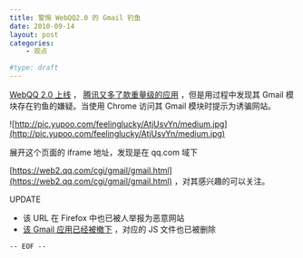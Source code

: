 ```yaml
---
title: 警惕 WebQQ2.0 的 Gmail 钓鱼
date: 2010-09-14
layout: post
categories:
    - 观点

#type: draft
---
```


[WebQQ 2.0 上线](http://web2.qq.com/) ， [腾讯又多了款重量级的应用](http://www.cnbeta.com/articles/121850.htm) ，但是用过程中发现其 Gmail 模块存在钓鱼的嫌疑。当使用 Chrome 访问其 Gmail 模块时提示为诱骗网站。

![http://pic.yupoo.com/feelinglucky/AtjUsvYn/medium.jpg](http://pic.yupoo.com/feelinglucky/AtjUsvYn/medium.jpg)

展开这个页面的 iframe 地址，发现是在 qq.com 域下

 [https://web2.qq.com/cgi/gmail/gmail.html](https://web2.qq.com/cgi/gmail/gmail.html) ，对其感兴趣的可以关注。

UPDATE

* 该 URL 在 Firefox 中也已被人举报为恶意网站
*  [该 Gmail 应用已经被撤下](http://www.cnbeta.com/articles/121884.htm) ，对应的 JS 文件也已被删除 


`-- EOF --`
